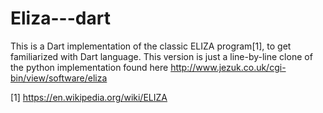 # Eliza---dart
This is a Dart implementation of the classic ELIZA program[1], to get familiarized with Dart language.
This version is just a line-by-line clone of the python implementation found here http://www.jezuk.co.uk/cgi-bin/view/software/eliza

[1] https://en.wikipedia.org/wiki/ELIZA
